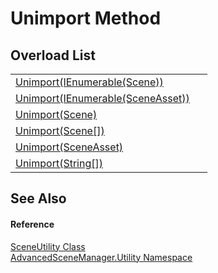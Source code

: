 # Unimport Method


## Overload List
<table>
<tr>
<td><a href="M_AdvancedSceneManager_Utility_SceneUtility_Unimport_2">Unimport(IEnumerable(Scene))</a></td>
<td> </td></tr>
<tr>
<td><a href="M_AdvancedSceneManager_Utility_SceneUtility_Unimport_3">Unimport(IEnumerable(SceneAsset))</a></td>
<td> </td></tr>
<tr>
<td><a href="M_AdvancedSceneManager_Utility_SceneUtility_Unimport">Unimport(Scene)</a></td>
<td> </td></tr>
<tr>
<td><a href="M_AdvancedSceneManager_Utility_SceneUtility_Unimport_1">Unimport(Scene[])</a></td>
<td> </td></tr>
<tr>
<td><a href="M_AdvancedSceneManager_Utility_SceneUtility_Unimport_5">Unimport(SceneAsset)</a></td>
<td> </td></tr>
<tr>
<td><a href="M_AdvancedSceneManager_Utility_SceneUtility_Unimport_4">Unimport(String[])</a></td>
<td> </td></tr>
</table>

## See Also


#### Reference
<a href="T_AdvancedSceneManager_Utility_SceneUtility">SceneUtility Class</a>  
<a href="N_AdvancedSceneManager_Utility">AdvancedSceneManager.Utility Namespace</a>  
